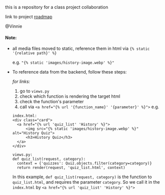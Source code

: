 this is a repository for a class project collaboration

link to project [roadmap](https://docs.google.com/document/d/1XfyqtyQKthp5_TZCjpjYPQPwJAK3oOlOEh34YXNZkPA/edit?tab=t.0) 

@Vinnie
#### Note:
- all media files moved to static, reference them in html via ```{% static '{relative path}' %}```

  e.g. ```"{% static 'images/history-image.webp' %}"```

- To reference data from the backend, follow these steps:

  *for links:*
  1. go to ```views.py```
  2. check which function is rendering the target html
  3. check the function's parameter
  4. call via ```<a href="{% url '{function_name}' '{parameter}' %}">```
  e.g.
  ```
  index.html:
  <div class="card">
    <a href="{% url 'quiz_list' 'History' %}">
        <img src="{% static 'images/history-image.webp' %}" alt="History Quiz">
        <h3>History Quiz</h3>
    </a>
  </div>
  ```
  ```
  views.py:
  def quiz_list(request, category):
    context = {'quizzes': Quiz.objects.filter(category=category)}
    return render(request, 'quiz_list.html', context)
  ```
  In this example, ```def quiz_list(request, category)``` is the function to ```quiz_list.html```, and requires the parameter ```category```. So we call it in the ```index.html``` by ```<a href="{% url 'quiz_list' 'History' %}">```
